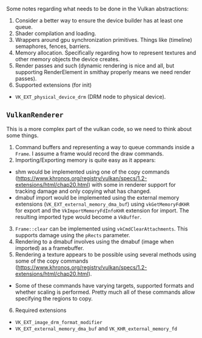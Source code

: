 Some notes regarding what needs to be done in the Vulkan abstractions:

1. Consider a better way to ensure the device builder has at least one queue.
2. Shader compilation and loading.
3. Wrappers around gpu synchronization primitives. Things like (timeline) semaphores, fences, barriers.
4. Memory allocation. Specifically regarding how to represent textures and other memory objects the device creates.
5. Render passes and such (dynamic rendering is nice and all, but supporting RenderElement in smithay properly means we need render passes).
6. Supported extensions (for init)
- `VK_EXT_physical_device_drm` (DRM node to physical device).

## `VulkanRenderer`

This is a more complex part of the vulkan code, so we need to think about some things.

1. Command buffers and representing a way to queue commands inside a `Frame`. I assume a frame would record the draw commands.
2. Importing/Exporting memory is quite easy as it appears:
- shm would be implemented using one of the copy commands (https://www.khronos.org/registry/vulkan/specs/1.2-extensions/html/chap20.html) with some in renderer support for tracking damage and only copying what has changed.
- dmabuf import would be implemented using the external memory extensions (`VK_EXT_external_memory_dma_buf`) using `vkGetMemoryFdKHR` for export and the `VkImportMemoryFdInfoKHR` extension for import. The resulting imported type would become a `VkBuffer`.
3. `Frame::clear` can be implemented using `vkCmdClearAttachments`. This supports damage using the `pRects` parameter.
4. Rendering to a dmabuf involves using the dmabuf (image when imported) as a framebuffer.
5. Rendering a texture appears to be possible using several methods using some of the copy commands (https://www.khronos.org/registry/vulkan/specs/1.2-extensions/html/chap20.html).
- Some of these commands have varying targets, supported formats and whether scaling is performed. Pretty much all of these commands allow specifying the regions to copy.
6. Required extensions
- `VK_EXT_image_drm_format_modifier`
- `VK_EXT_external_memory_dma_buf` and `VK_KHR_external_memory_fd`
